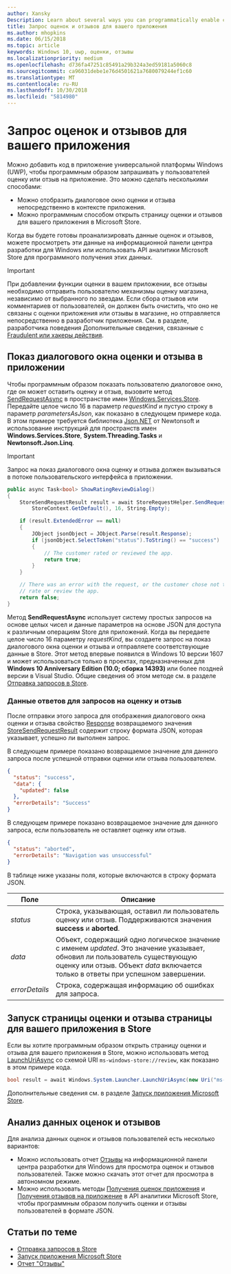 ```yaml
---
author: Xansky
Description: Learn about several ways you can programmatically enable customers to rate and review your app.
title: Запрос оценок и отзывов для вашего приложения
ms.author: mhopkins
ms.date: 06/15/2018
ms.topic: article
keywords: Windows 10, uwp, оценки, отзывы
ms.localizationpriority: medium
ms.openlocfilehash: d736fa47251c85491a29b324a3ed59181a5060c8
ms.sourcegitcommit: ca96031debe1e76d4501621a7680079244ef1c60
ms.translationtype: MT
ms.contentlocale: ru-RU
ms.lasthandoff: 10/30/2018
ms.locfileid: "5814980"
---
```

# <a name="request-ratings-and-reviews-for-your-app"></a>Запрос оценок и отзывов для вашего приложения

Можно добавить код в приложение универсальной платформы Windows (UWP), чтобы программным образом запрашивать у пользователей оценку или отзыв на приложение. Это можно сделать несколькими способами:
* Можно отобразить диалоговое окно оценки и отзыва непосредственно в контексте приложения.
* Можно программным способом открыть страницу оценки и отзывов для вашего приложения в Microsoft Store.

Когда вы будете готовы проанализировать данные оценок и отзывов, можете просмотреть эти данные на информационной панели центра разработки для Windows или использовать API аналитики Microsoft Store для программного получения этих данных.

> [!IMPORTANT]
> При добавлении функции оценки в вашем приложении, все отзывы необходимо отправить пользователю механизмы оценку магазина, независимо от выбранного по звездам. Если сбора отзывов или комментариев от пользователей, он должен быть очистить, что оно не связаны с оценки приложения или отзывы в магазине, но отправляется непосредственно в разработчик приложения. См. в разделе, разработчика поведения Дополнительные сведения, связанные с [Fraudulent или хакеры действия](https://docs.microsoft.com/legal/windows/agreements/store-developer-code-of-conduct#3-fraudulent-or-dishonest-activities).

## <a name="show-a-rating-and-review-dialog-in-your-app"></a>Показ диалогового окна оценки и отзыва в приложении

Чтобы программным образом показать пользователю диалоговое окно, где он может оставить оценку и отзыв, вызовите метод [SendRequestAsync](https://docs.microsoft.com/uwp/api/windows.services.store.storerequesthelper.sendrequestasync) в пространстве имен [Windows.Services.Store](https://docs.microsoft.com/uwp/api/windows.services.store). Передайте целое число 16 в параметр *requestKind* и пустую строку в параметр *parametersAsJson*, как показано в следующем примере кода. В этом примере требуется библиотека [Json.NET](http://www.newtonsoft.com/json) от Newtonsoft и использование инструкций для пространств имен **Windows.Services.Store**, **System.Threading.Tasks** и **Newtonsoft.Json.Linq**.

> [!IMPORTANT]
> Запрос на показ диалогового окна оценку и отзыва должен вызываться в потоке пользовательского интерфейса в приложении.

```csharp
public async Task<bool> ShowRatingReviewDialog()
{
    StoreSendRequestResult result = await StoreRequestHelper.SendRequestAsync(
        StoreContext.GetDefault(), 16, String.Empty);

    if (result.ExtendedError == null)
    {
        JObject jsonObject = JObject.Parse(result.Response);
        if (jsonObject.SelectToken("status").ToString() == "success")
        {
            // The customer rated or reviewed the app.
            return true;
        }
    }

    // There was an error with the request, or the customer chose not to
    // rate or review the app.
    return false;
}
```

Метод **SendRequestAsync** использует систему простых запросов на основе целых чисел и данные параметров на основе JSON для доступа к различным операциям Store для приложений. Когда вы передаете целое число 16 параметру *requestKind*, вы создаете запрос на показ диалогового окна оценки и отзыва и отправляете соответствующие данные в Store. Этот метод впервые появился в Windows 10 версии 1607 и может использоваться только в проектах, предназначенных для **Windows 10 Anniversary Edition (10.0; сборка 14393)** или более поздней версии в Visual Studio. Общие сведения об этом методе см. в разделе [Отправка запросов в Store](send-requests-to-the-store.md).

### <a name="response-data-for-the-rating-and-review-request"></a>Данные ответов для запросов на оценку и отзыв

После отправки этого запроса для отображения диалогового окна оценки и отзыва свойство [Response](https://docs.microsoft.com/uwp/api/windows.services.store.storesendrequestresult.Response) возвращаемого значения [StoreSendRequestResult](https://docs.microsoft.com/uwp/api/windows.services.store.storesendrequestresult) содержит строку формата JSON, которая указывает, успешно ли выполнен запрос.

В следующем примере показано возвращаемое значение для данного запроса после успешной отправки оценки или отзыва пользователем.

```json
{ 
  "status": "success", 
  "data": {
    "updated": false
  },
  "errorDetails": "Success"
}
```

В следующем примере показано возвращаемое значение для данного запроса, если пользователь не оставляет оценку или отзыв.

```json
{ 
  "status": "aborted", 
  "errorDetails": "Navigation was unsuccessful"
}
```

В таблице ниже указаны поля, которые включаются в строку формата JSON.

|  Поле  |  Описание  |
|----------------------|---------------|
|  *status*                   |  Строка, указывающая, оставил ли пользователь оценку или отзыв. Поддерживаются значения **success** и **aborted**.   |
|  *data*                   |  Объект, содержащий одно логическое значение с именем *updated*. Это значение указывает, обновил ли пользователь существующую оценку или отзыв. Объект *data* включается только в ответы при успешном завершении.   |
|  *errorDetails*                   |  Строка, содержащая информацию об ошибках для запроса. |

## <a name="launch-the-rating-and-review-page-for-your-app-in-the-store"></a>Запуск страницы оценки и отзыва страницы для вашего приложения в Store

Если вы хотите программным образом открыть страницу оценки и отзыва для вашего приложения в Store, можно использовать метод [LaunchUriAsync](https://docs.microsoft.com/uwp/api/windows.system.launcher.launchuriasync) со схемой URI ```ms-windows-store://review```, как показано в этом примере кода.

```csharp
bool result = await Windows.System.Launcher.LaunchUriAsync(new Uri("ms-windows-store://review/?ProductId=9WZDNCRFHVJL"));
```

Дополнительные сведения см. в разделе [Запуск приложения Microsoft Store](../launch-resume/launch-store-app.md).

## <a name="analyze-your-ratings-and-reviews-data"></a>Анализ данных оценок и отзывов

Для анализа данных оценок и отзывов пользователей есть несколько вариантов:
* Можно использовать отчет [Отзывы](../publish/reviews-report.md) на информационной панели центра разработки для Windows для просмотра оценок и отзывов пользователей. Также можно скачать этот отчет для просмотра в автономном режиме.
* Можно использовать методы [Получения оценок приложения](get-app-ratings.md) и [Получения отзывов на приложение](get-app-reviews.md) в API аналитики Microsoft Store, чтобы программным образом получить оценки и отзывы пользователей в формате JSON.

## <a name="related-topics"></a>Статьи по теме

* [Отправка запросов в Store](send-requests-to-the-store.md)
* [Запуск приложения Microsoft Store](../launch-resume/launch-store-app.md)
* [Отчет "Отзывы"](../publish/reviews-report.md)
